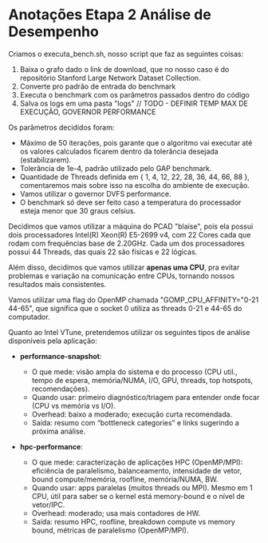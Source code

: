 # Anotações Etapa 2 Análise de Desempenho

Criamos o executa_bench.sh, nosso script que faz as seguintes coisas:
1. Baixa o grafo dado o link de download, que no nosso caso é do repositório Stanford Large Network Dataset Collection.
2. Converte pro padrão de entrada do benchmark
3. Executa o benchmark com os parâmetros passados dentro do código
4. Salva os logs em uma pasta "logs"
// TODO - DEFINIR TEMP MAX DE EXECUÇÃO, GOVERNOR PERFORMANCE

Os parâmetros decididos foram:
- Máximo de 50 iterações, pois garante que o algoritmo vai executar até os valores calculados ficarem dentro da tolerância desejada (estabilizarem).
- Tolerância de 1e-4, padrão utilizado pelo GAP benchmark.
- Quantidade de Threads definida em { 1, 4, 12, 22, 28, 36, 44, 66, 88 }, comentaremos mais sobre isso na escolha do ambiente de execução.
- Vamos utilizar o governor DVFS performance.
- O benchmark só deve ser feito caso a temperatura do processador esteja menor que 30 graus celsius.

Decidimos que vamos utilizar a máquina do PCAD "blaise", pois ela possui dois processadores Intel(R) Xeon(R) E5-2699 v4, com 22 Cores cada que rodam com frequências base de 2.20GHz. Cada um dos processadores possui 44 Threads, das quais 22 são físicas e 22 lógicas.

Além disso, decidimos que vamos utilizar **apenas uma CPU**, pra evitar problemas e variação na comunicação entre CPUs, tornando nossos resultados mais consistentes.

Vamos utilizar uma flag do OpenMP chamada "GOMP_CPU_AFFINITY="0-21 44-65", que significa que o socket 0 utiliza as threads 0-21 e 44-65 do computador.

Quanto ao Intel VTune, pretendemos utilizar os seguintes tipos de análise disponíveis pela aplicação:
- **performance-snapshot**:
    - O que mede: visão ampla do sistema e do processo (CPU util., tempo de espera, memória/NUMA, I/O, GPU, threads, top hotspots, recomendações).
    - Quando usar: primeiro diagnóstico/triagem para entender onde focar (CPU vs memória vs I/O).
    - Overhead: baixo a moderado; execução curta recomendada.
    - Saída: resumo com “bottleneck categories” e links sugerindo a próxima análise.

- **hpc-performance**:
    - O que mede: caracterização de aplicações HPC (OpenMP/MPI): eficiência de paralelismo, balanceamento, intensidade de vetor, bound compute/memória, roofline, memória/NUMA, BW.
    - Quando usar: apps paralelas (muitos threads ou MPI). Mesmo em 1 CPU, útil para saber se o kernel está memory-bound e o nível de vetor/IPC.
    - Overhead: moderado; usa mais contadores de HW.
    - Saída: resumo HPC, roofline, breakdown compute vs memory bound, métricas de paralelismo (OpenMP/MPI).